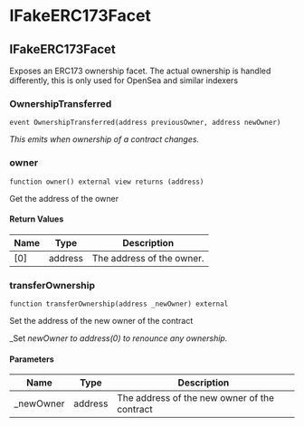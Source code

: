 # IFakeERC173Facet

## IFakeERC173Facet

Exposes an ERC173 ownership facet. The actual ownership is handled differently, this is only used for OpenSea and similar indexers

### OwnershipTransferred

```solidity
event OwnershipTransferred(address previousOwner, address newOwner)
```

_This emits when ownership of a contract changes._

### owner

```solidity
function owner() external view returns (address)
```

Get the address of the owner

#### Return Values

| Name | Type    | Description               |
| ---- | ------- | ------------------------- |
| \[0] | address | The address of the owner. |

### transferOwnership

```solidity
function transferOwnership(address _newOwner) external
```

Set the address of the new owner of the contract

\_Set _newOwner to address(0) to renounce any ownership._

#### Parameters

| Name       | Type    | Description                                  |
| ---------- | ------- | -------------------------------------------- |
| \_newOwner | address | The address of the new owner of the contract |
